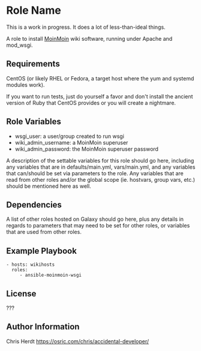 Role Name
=========

This is a work in progress. It does a lot of less-than-ideal things.

A role to install [MoinMoin](http://moinmo.in/) wiki software, running under Apache and mod_wsgi.

Requirements
------------

CentOS (or likely RHEL or Fedora, a target host where the yum and systemd modules work).

If you want to run tests, just do yourself a favor and don't install the ancient version of Ruby that CentOS provides or you will create a nightmare.

Role Variables
--------------

* wsgi_user: a user/group created to run wsgi
* wiki_admin_username: a MoinMoin superuser
* wiki_admin_password: the MoinMoin superuser password

A description of the settable variables for this role should go here, including any variables that are in defaults/main.yml, vars/main.yml, and any variables that can/should be set via parameters to the role. Any variables that are read from other roles and/or the global scope (ie. hostvars, group vars, etc.) should be mentioned here as well.

Dependencies
------------

A list of other roles hosted on Galaxy should go here, plus any details in regards to parameters that may need to be set for other roles, or variables that are used from other roles.

Example Playbook
----------------

    - hosts: wikihosts
      roles:
         - ansible-moinmoin-wsgi

License
-------

???

Author Information
------------------

Chris Herdt
https://osric.com/chris/accidental-developer/
